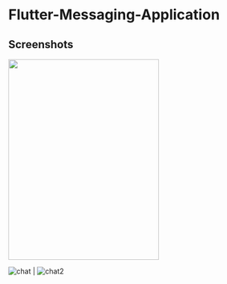 # Flutter-Messaging-Application





## Screenshots


<img src= "https://user-images.githubusercontent.com/51333268/134765018-ec831311-2815-4312-9542-783ec5151485.PNG" width="300" height="400" /> 


![chat](https://user-images.githubusercontent.com/51333268/134765007-c5faccf9-c839-4c15-8fb5-9d8f8e221f7c.PNG) |  ![chat2](https://user-images.githubusercontent.com/51333268/134765012-9514527e-8d12-41e7-8040-4fe1cdde9262.PNG)

